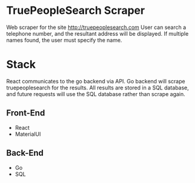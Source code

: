 # TruePeopleSearch Scraper
Web scraper for the site http://truepeoplesearch.com
User can search a telephone number, and the resultant address will be displayed. If multiple names found, the user must specify the name.

# Stack
React communicates to the go backend via API. Go backend will scrape truepeoplesearch for the results. All results are stored in a SQL database, and future requests will use the SQL database rather than scrape again.

## Front-End
- React
- MaterialUI
## Back-End
- Go
- SQL